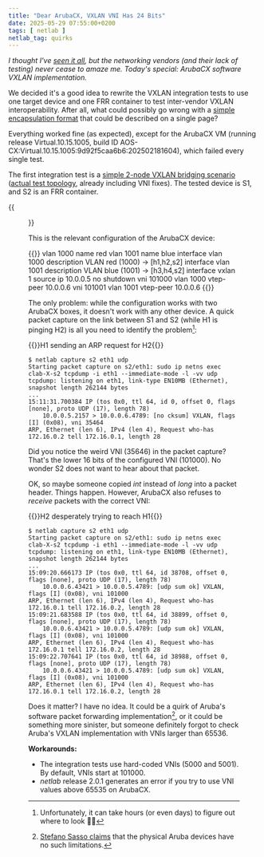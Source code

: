 ```yaml
---
title: "Dear ArubaCX, VXLAN VNI Has 24 Bits"
date: 2025-05-29 07:55:00+0200
tags: [ netlab ]
netlab_tag: quirks
---
```

_I thought I've [seen it all](/tag/netlab#quirks), but the networking vendors (and their lack of testing) never cease to amaze me. Today's special: ArubaCX software VXLAN implementation._

We decided it's a good idea to rewrite the VXLAN integration tests to use one target device and one FRR container to test inter-vendor VXLAN interoperability. After all, what could possibly go wrong with a [simple encapsulation format](https://www.rfc-editor.org/rfc/rfc7348.html) that could be described on a single page?

Everything worked fine (as expected), except for the ArubaCX VM (running release Virtual.10.15.1005, build ID AOS-CX:Virtual.10.15.1005:9d92f5caa6b6:202502181604), which failed every single test.
<!--more-->
The first integration test is a [simple 2-node VXLAN bridging scenario](https://blog.ipspace.net/2022/09/netlab-vxlan-bridging/) ([actual test topology](https://github.com/ipspace/netlab/blob/dev/tests/integration/vxlan/01-vxlan-bridging.yml), already including VNI fixes). The tested device is S1, and S2 is an FRR container. 

{{<figure src="/2022/09/vxlan-bridging.png" caption="Lab diagram">}}

This is the relevant configuration of the ArubaCX device:

{{<printout>}}
vlan 1000
    name red
vlan 1001
    name blue
interface vlan 1000
    description VLAN red (1000) -> [h1,h2,s2]
interface vlan 1001
    description VLAN blue (1001) -> [h3,h4,s2]
interface vxlan 1
    source ip 10.0.0.5
    no shutdown
    vni 101000
        vlan 1000
        vtep-peer 10.0.0.6
    vni 101001
        vlan 1001
        vtep-peer 10.0.0.6
{{</printout>}}

The only problem: while the configuration works with two ArubaCX boxes, it doesn't work with any other device. A quick packet capture on the link between S1 and S2 (while H1 is pinging H2) is all you need to identify the problem[^TWL]:

[^TWL]: Unfortunately, it can take hours (or even days) to figure out where to look 🤷‍♂️

{{<cc>}}H1 sending an ARP request for H2{{</cc>}}
```
$ netlab capture s2 eth1 udp
Starting packet capture on s2/eth1: sudo ip netns exec clab-X-s2 tcpdump -i eth1 --immediate-mode -l -vv udp
tcpdump: listening on eth1, link-type EN10MB (Ethernet), snapshot length 262144 bytes
...
15:11:31.700384 IP (tos 0x0, ttl 64, id 0, offset 0, flags [none], proto UDP (17), length 78)
    10.0.0.5.2157 > 10.0.0.6.4789: [no cksum] VXLAN, flags [I] (0x08), vni 35464
ARP, Ethernet (len 6), IPv4 (len 4), Request who-has 172.16.0.2 tell 172.16.0.1, length 28
```

Did you notice the weird VNI (35646) in the packet capture? That's the lower 16 bits of the configured VNI (101000). No wonder S2 does not want to hear about that packet.

OK, so maybe someone copied *int* instead of *long* into a packet header. Things happen. However, ArubaCX also refuses to *receive* packets with the correct VNI:

{{<cc>}}H2 desperately trying to reach H1{{</cc>}}
```
$ netlab capture s2 eth1 udp
Starting packet capture on s2/eth1: sudo ip netns exec clab-X-s2 tcpdump -i eth1 --immediate-mode -l -vv udp
tcpdump: listening on eth1, link-type EN10MB (Ethernet), snapshot length 262144 bytes
...
15:09:20.666173 IP (tos 0x0, ttl 64, id 38708, offset 0, flags [none], proto UDP (17), length 78)
    10.0.0.6.43421 > 10.0.0.5.4789: [udp sum ok] VXLAN, flags [I] (0x08), vni 101000
ARP, Ethernet (len 6), IPv4 (len 4), Request who-has 172.16.0.1 tell 172.16.0.2, length 28
15:09:21.683588 IP (tos 0x0, ttl 64, id 38899, offset 0, flags [none], proto UDP (17), length 78)
    10.0.0.6.43421 > 10.0.0.5.4789: [udp sum ok] VXLAN, flags [I] (0x08), vni 101000
ARP, Ethernet (len 6), IPv4 (len 4), Request who-has 172.16.0.1 tell 172.16.0.2, length 28
15:09:22.707641 IP (tos 0x0, ttl 64, id 38988, offset 0, flags [none], proto UDP (17), length 78)
    10.0.0.6.43421 > 10.0.0.5.4789: [udp sum ok] VXLAN, flags [I] (0x08), vni 101000
ARP, Ethernet (len 6), IPv4 (len 4), Request who-has 172.16.0.1 tell 172.16.0.2, length 28
```

Does it matter? I have no idea. It could be a quirk of Aruba's software packet forwarding implementation[^HCC], or it could be something more sinister, but someone definitely forgot to check Aruba's VXLAN implementation with VNIs larger than 65536.

[^HCC]: [Stefano Sasso claims](https://github.com/ipspace/netlab/pull/2283#pullrequestreview-2861859083) that the physical Aruba devices have no such limitations.

**Workarounds:**

* The integration tests use hard-coded VNIs (5000 and 5001). By default, VNIs start at 101000.
* _netlab_ release 2.0.1 generates an error if you try to use VNI values above 65535 on ArubaCX.

